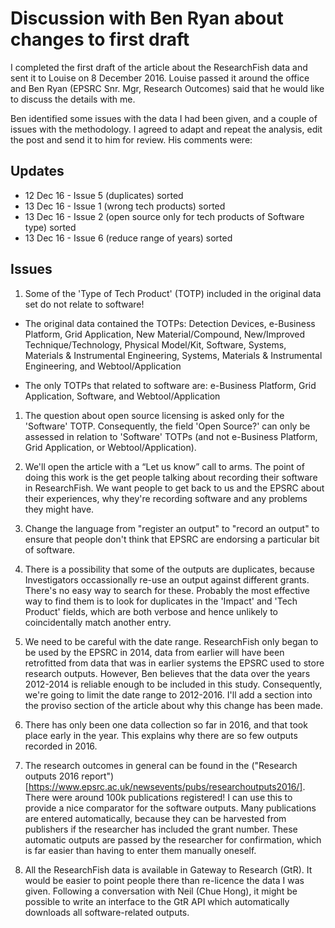 # Discussion with Ben Ryan about changes to first draft

I completed the first draft of the article about the ResearchFish data and sent it to Louise on 8 December 2016. Louise passed it around the office and Ben Ryan (EPSRC Snr. Mgr, Research Outcomes) said that he would like to discuss the details with me.

Ben identified some issues with the data I had been given, and a couple of issues with the methodology. I agreed to adapt and repeat the analysis, edit the post and send it to him for review. His comments were:

## Updates
* 12 Dec 16 - Issue 5 (duplicates) sorted
* 13 Dec 16 - Issue 1 (wrong tech products) sorted
* 13 Dec 16 - Issue 2 (open source only for tech products of Software type) sorted
* 13 Dec 16 - Issue 6 (reduce range of years) sorted

## Issues

1. Some of the 'Type of Tech Product' (TOTP) included in the original data set do not relate to software!

  * The original data contained the TOTPs: Detection Devices, e-Business Platform, Grid Application, New Material/Compound, New/Improved Technique/Technology, Physical Model/Kit, Software, Systems, Materials & Instrumental Engineering, Systems, Materials &amp; Instrumental Engineering, and Webtool/Application

  * The only TOTPs that related to software are: e-Business Platform, Grid Application, Software, and Webtool/Application

1. The question about open source licensing is asked only for the 'Software' TOTP. Consequently, the field 'Open Source?' can only be assessed in relation to 'Software' TOTPs (and not e-Business Platform, Grid Application, or Webtool/Application).

1. We'll open the article with a “Let us know” call to arms. The point of doing this work is the get people talking about recording their software in ResearchFish. We want people to get back to us and the EPSRC about their experiences, why they're recording software and any problems they might have.

1. Change the language from "register an output" to "record an output" to ensure that people don't think that EPSRC are endorsing a particular bit of software.

1. There is a possibility that some of the outputs are duplicates, because Investigators occassionally re-use an output against different grants. There's no easy way to search for these. Probably the most effective way to find them is to look for duplicates in the 'Impact' and 'Tech Product' fields, which are both verbose and hence unlikely to coincidentally match another entry.

1. We need to be careful with the date range. ResearchFish only began to be used by the EPSRC in 2014, data from earlier will have been retrofitted from data that was in earlier systems the EPSRC used to store research outputs. However, Ben believes that the data over the years 2012-2014 is reliable enough to be included in this study. Consequently, we're going to limit the date range to 2012-2016. I'll add a section into the proviso section of the article about why this change has been made.

1. There has only been one data collection so far in 2016, and that took place early in the year. This explains why there are so few outputs recorded in 2016.

1. The research outcomes in general can be found in the ("Research outputs 2016 report")[https://www.epsrc.ac.uk/newsevents/pubs/researchoutputs2016/]. There were around 100k publications registered! I can use this to provide a nice comparator for the software outputs. Many publications are entered automatically, because they can be harvested from publishers if the researcher has included the grant number. These automatic outputs are passed by the researcher for confirmation, which is far easier than having to enter them manually oneself.

1. All the ResearchFish data is available in Gateway to Research (GtR). It would be easier to point people there than re-licence the data I was given. Following a conversation with Neil (Chue Hong), it might be possible to write an interface to the GtR API which automatically downloads all software-related outputs.
